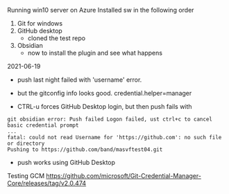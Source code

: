 Running win10 server on Azure
Installed sw in the following order

1. Git for windows
2. GitHub desktop
	- cloned the test repo
3. Obsidian
	- now to install the plugin and see what happens

2021-06-19
- push last night failed with 'username' error.
- but the gitconfig info looks good.
   credential.helper=manager
   
 - CTRL-u forces GitHub Desktop login, but then push fails with
```shell
git obsidian error: Push failed Logon failed, ust ctrl+c to cancel basic credential prompt
...
fatal: could not read Username for 'https://github.com': no such file or directory
Pushing to https://github.com/band/masvftest04.git
```


- push works using GitHub Desktop

Testing GCM
https://github.com/microsoft/Git-Credential-Manager-Core/releases/tag/v2.0.474

